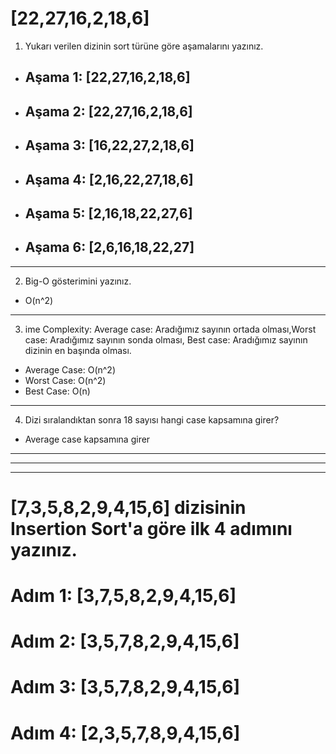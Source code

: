 # [22,27,16,2,18,6]
1. Yukarı verilen dizinin sort türüne göre aşamalarını yazınız.

* ## Aşama 1: [**22**,27,16,2,18,6]
* ## Aşama 2: [22,**27**,16,2,18,6]
* ## Aşama 3: [**16**,22,27,2,18,6]
* ## Aşama 4: [**2**,16,22,27,18,6]
* ## Aşama 5: [2,16,**18**,22,27,6]
* ## Aşama 6: [2,**6**,16,18,22,27]
---

2. Big-O gösterimini yazınız.

* O(n^2)
---

3. ime Complexity: Average case: Aradığımız sayının ortada olması,Worst case: Aradığımız sayının sonda olması, Best case: Aradığımız sayının dizinin en başında olması.

* Average Case: O(n^2)
* Worst Case: O(n^2)
* Best Case: O(n)
---
4. Dizi sıralandıktan sonra 18 sayısı hangi case kapsamına girer?
*   Average case kapsamına girer
---
---
---
# [7,3,5,8,2,9,4,15,6] dizisinin Insertion Sort'a göre ilk 4 adımını yazınız.

 # Adım 1: [3,7,5,8,2,9,4,15,6]
 # Adım 2: [3,5,7,8,2,9,4,15,6]
 # Adım 3: [3,5,7,8,2,9,4,15,6]
 # Adım 4: [2,3,5,7,8,9,4,15,6]

